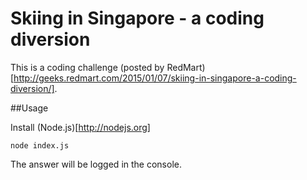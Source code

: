 # Skiing in Singapore - a coding diversion

This is a coding challenge (posted by RedMart)[http://geeks.redmart.com/2015/01/07/skiing-in-singapore-a-coding-diversion/].

##Usage

Install (Node.js)[http://nodejs.org]

`node index.js`

The answer will be logged in the console.